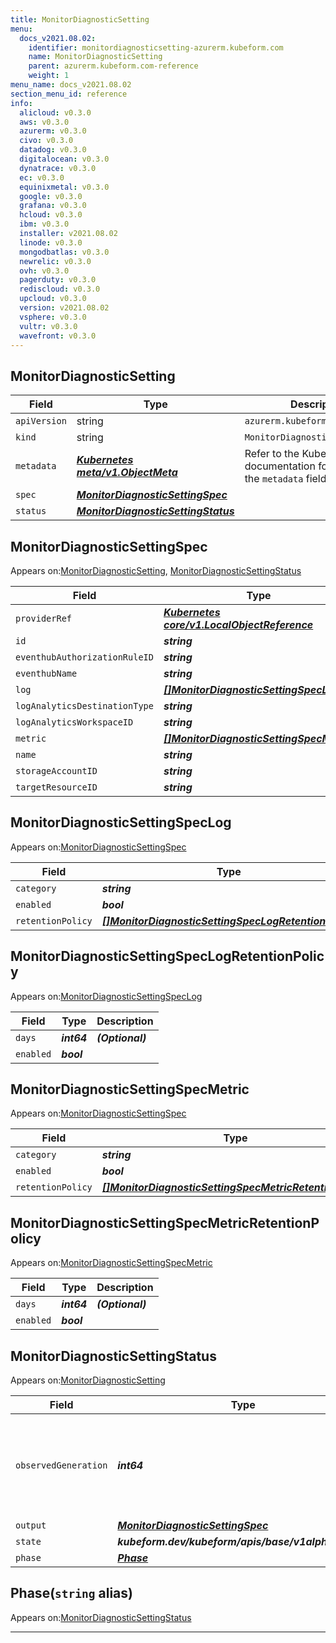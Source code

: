 ```yaml
---
title: MonitorDiagnosticSetting
menu:
  docs_v2021.08.02:
    identifier: monitordiagnosticsetting-azurerm.kubeform.com
    name: MonitorDiagnosticSetting
    parent: azurerm.kubeform.com-reference
    weight: 1
menu_name: docs_v2021.08.02
section_menu_id: reference
info:
  alicloud: v0.3.0
  aws: v0.3.0
  azurerm: v0.3.0
  civo: v0.3.0
  datadog: v0.3.0
  digitalocean: v0.3.0
  dynatrace: v0.3.0
  ec: v0.3.0
  equinixmetal: v0.3.0
  google: v0.3.0
  grafana: v0.3.0
  hcloud: v0.3.0
  ibm: v0.3.0
  installer: v2021.08.02
  linode: v0.3.0
  mongodbatlas: v0.3.0
  newrelic: v0.3.0
  ovh: v0.3.0
  pagerduty: v0.3.0
  rediscloud: v0.3.0
  upcloud: v0.3.0
  version: v2021.08.02
  vsphere: v0.3.0
  vultr: v0.3.0
  wavefront: v0.3.0
---
```


## MonitorDiagnosticSetting
| Field | Type | Description |
| ------ | ----- | ----------- |
| `apiVersion` | string | `azurerm.kubeform.com/v1alpha1` |
|    `kind` | string | `MonitorDiagnosticSetting` |
| `metadata` | ***[Kubernetes meta/v1.ObjectMeta](https://v1-18.docs.kubernetes.io/docs/reference/generated/kubernetes-api/v1.18/#objectmeta-v1-meta)***|Refer to the Kubernetes API documentation for the fields of the `metadata` field.|
| `spec` | ***[MonitorDiagnosticSettingSpec](#monitordiagnosticsettingspec)***||
| `status` | ***[MonitorDiagnosticSettingStatus](#monitordiagnosticsettingstatus)***||
## MonitorDiagnosticSettingSpec

Appears on:[MonitorDiagnosticSetting](#monitordiagnosticsetting), [MonitorDiagnosticSettingStatus](#monitordiagnosticsettingstatus)

| Field | Type | Description |
| ------ | ----- | ----------- |
| `providerRef` | ***[Kubernetes core/v1.LocalObjectReference](https://v1-18.docs.kubernetes.io/docs/reference/generated/kubernetes-api/v1.18/#localobjectreference-v1-core)***||
| `id` | ***string***||
| `eventhubAuthorizationRuleID` | ***string***| ***(Optional)*** |
| `eventhubName` | ***string***| ***(Optional)*** |
| `log` | ***[[]MonitorDiagnosticSettingSpecLog](#monitordiagnosticsettingspeclog)***| ***(Optional)*** |
| `logAnalyticsDestinationType` | ***string***| ***(Optional)*** |
| `logAnalyticsWorkspaceID` | ***string***| ***(Optional)*** |
| `metric` | ***[[]MonitorDiagnosticSettingSpecMetric](#monitordiagnosticsettingspecmetric)***| ***(Optional)*** |
| `name` | ***string***||
| `storageAccountID` | ***string***| ***(Optional)*** |
| `targetResourceID` | ***string***||
## MonitorDiagnosticSettingSpecLog

Appears on:[MonitorDiagnosticSettingSpec](#monitordiagnosticsettingspec)

| Field | Type | Description |
| ------ | ----- | ----------- |
| `category` | ***string***||
| `enabled` | ***bool***| ***(Optional)*** |
| `retentionPolicy` | ***[[]MonitorDiagnosticSettingSpecLogRetentionPolicy](#monitordiagnosticsettingspeclogretentionpolicy)***||
## MonitorDiagnosticSettingSpecLogRetentionPolicy

Appears on:[MonitorDiagnosticSettingSpecLog](#monitordiagnosticsettingspeclog)

| Field | Type | Description |
| ------ | ----- | ----------- |
| `days` | ***int64***| ***(Optional)*** |
| `enabled` | ***bool***||
## MonitorDiagnosticSettingSpecMetric

Appears on:[MonitorDiagnosticSettingSpec](#monitordiagnosticsettingspec)

| Field | Type | Description |
| ------ | ----- | ----------- |
| `category` | ***string***||
| `enabled` | ***bool***| ***(Optional)*** |
| `retentionPolicy` | ***[[]MonitorDiagnosticSettingSpecMetricRetentionPolicy](#monitordiagnosticsettingspecmetricretentionpolicy)***||
## MonitorDiagnosticSettingSpecMetricRetentionPolicy

Appears on:[MonitorDiagnosticSettingSpecMetric](#monitordiagnosticsettingspecmetric)

| Field | Type | Description |
| ------ | ----- | ----------- |
| `days` | ***int64***| ***(Optional)*** |
| `enabled` | ***bool***||
## MonitorDiagnosticSettingStatus

Appears on:[MonitorDiagnosticSetting](#monitordiagnosticsetting)

| Field | Type | Description |
| ------ | ----- | ----------- |
| `observedGeneration` | ***int64***| ***(Optional)*** Resource generation, which is updated on mutation by the API Server.|
| `output` | ***[MonitorDiagnosticSettingSpec](#monitordiagnosticsettingspec)***| ***(Optional)*** |
| `state` | ***kubeform.dev/kubeform/apis/base/v1alpha1.State***| ***(Optional)*** |
| `phase` | ***[Phase](#phase)***| ***(Optional)*** |
## Phase(`string` alias)

Appears on:[MonitorDiagnosticSettingStatus](#monitordiagnosticsettingstatus)

---
